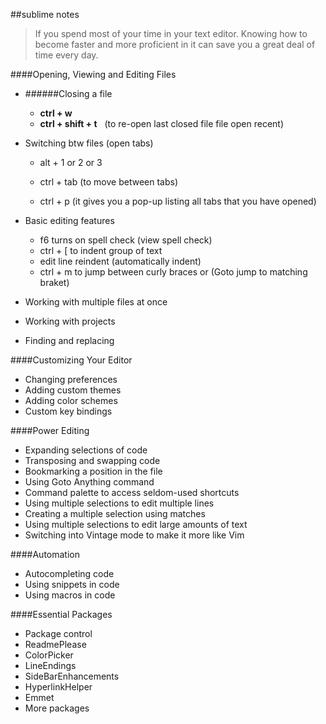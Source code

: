 ##sublime notes

>If you spend most of your time in your text editor. Knowing how to become faster and more proficient in it can save you a great deal of time every day.

####Opening, Viewing and Editing Files

* ######Closing a file
	*  **ctrl + w**          
	*  **ctrl + shift + t**  &nbsp; (to re-open last closed file file open recent)

* Switching btw files (open tabs)
	* alt + 1 or 2 or 3

	* ctrl + tab (to move between tabs)
	* ctrl + p  (it gives you a pop-up listing all tabs that you have opened)

* Basic editing features
	* f6 turns on spell check (view spell check)
	* ctrl + [  to indent group of text
	* edit line reindent (automatically indent)
	* ctrl + m  to jump between curly braces or (Goto jump to matching braket)

* Working with multiple files at once
* Working with projects
* Finding and replacing

####Customizing Your Editor

* Changing preferences
* Adding custom themes
* Adding color schemes
* Custom key bindings

####Power Editing

* Expanding selections of code
* Transposing and swapping code
* Bookmarking a position in the file
* Using Goto Anything command
* Command palette to access seldom-used shortcuts
* Using multiple selections to edit multiple lines
* Creating a multiple selection using matches
* Using multiple selections to edit large amounts of text
* Switching into Vintage mode to make it more like Vim

####Automation

* Autocompleting code
* Using snippets in code
* Using macros in code

####Essential Packages

* Package control
* ReadmePlease
* ColorPicker
* LineEndings
* SideBarEnhancements
* HyperlinkHelper
* Emmet
* More packages
